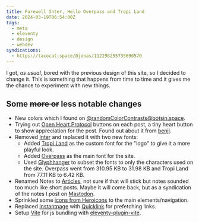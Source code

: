 ```yaml
---
title: Farewell Inter, Hello Overpass and Tropi Land
date: 2024-03-19T06:54:00Z
tags:
  - meta
  - eleventy
  - design
  - webdev
syndications:
  - https://tacocat.space/@jonas/112298255735690570
---
```


I got, *as usual*, bored with the previous design of this site, so I decided to change it. This is something that happens from time to time and it gives me the chance to experiment with new things.

## Some ~~more or~~ less notable changes
* New colors which I found on [@randomColorContrasts@botsin.space](https://tacocat.space/@randomColorContrasts@botsin.space).
* Trying out [Open Heart Protocol](https://openheart.fyi/) buttons on each post, a tiny heart button to show appreciation for the post. Found out about it from [benji](https://www.benji.dog/articles/interactions-or-reactions/).
* Removed [Inter](https://rsms.me/inter/) and replaced it with two new fonts:
  * Added [Tropi Land](https://www.fontspace.com/tropi-land-font-f101440) as the custom font for the "logo" to give it a more playful look.
  * Added [Overpass](https://overpassfont.org/) as the main font for the site.
  * Used [Glyphhanger](https://github.com/zachleat/glyphhanger) to subset the fonts to only the characters used on the site. Overpass went from 310.95 KB to 31.98 KB and Tropi Land from 77.11 KB to 6.42 KB.
* Renamed Notes to [Articles](/articles/), not sure if that will stick but notes sounded too much like short posts. Maybe it will come back, but as a syndication of the notes I post on [Mastodon](https://tacocat.space/@jonas).
* Sprinkled some [icons from Heroicons](http://heroicons.com) to the main elements/navigation.
* Replaced [Instantpage](https://instant.page) with [Quicklink](https://getquick.link) for prefetching links.
* Setup [Vite](https://vitejs.dev) for js bundling with [eleventy-plugin-vite](https://github.com/11ty/eleventy-plugin-vite).
